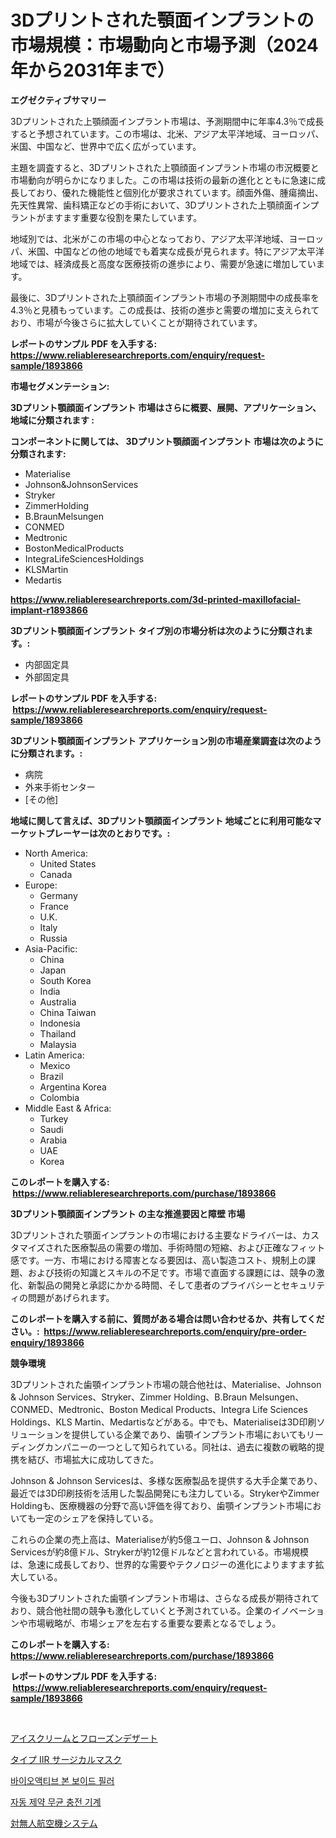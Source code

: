 <p><h1>3Dプリントされた顎面インプラントの市場規模：市場動向と市場予測（2024年から2031年まで）</h1></p><p><strong>エグゼクティブサマリー</strong></p>
<p><p>3Dプリントされた上顎顔面インプラント市場は、予測期間中に年率4.3％で成長すると予想されています。この市場は、北米、アジア太平洋地域、ヨーロッパ、米国、中国など、世界中で広く広がっています。</p><p>主題を調査すると、3Dプリントされた上顎顔面インプラント市場の市況概要と市場動向が明らかになりました。この市場は技術の最新の進化とともに急速に成長しており、優れた機能性と個別化が要求されています。顔面外傷、腫瘍摘出、先天性異常、歯科矯正などの手術において、3Dプリントされた上顎顔面インプラントがますます重要な役割を果たしています。</p><p>地域別では、北米がこの市場の中心となっており、アジア太平洋地域、ヨーロッパ、米国、中国などの他の地域でも着実な成長が見られます。特にアジア太平洋地域では、経済成長と高度な医療技術の進歩により、需要が急速に増加しています。</p><p>最後に、3Dプリントされた上顎顔面インプラント市場の予測期間中の成長率を4.3％と見積もっています。この成長は、技術の進歩と需要の増加に支えられており、市場が今後さらに拡大していくことが期待されています。</p></p>
<p><strong>レポートのサンプル PDF を入手する: <a href="https://www.reliableresearchreports.com/enquiry/request-sample/1893866">https://www.reliableresearchreports.com/enquiry/request-sample/1893866</a></strong></p>
<p><strong>市場セグメンテーション:</strong></p>
<p><strong> 3Dプリント顎顔面インプラント 市場はさらに概要、展開、アプリケーション、地域に分類されます :</strong></p>
<p><strong>コンポーネントに関しては、 3Dプリント顎顔面インプラント 市場は次のように分類されます: &nbsp;</strong></p>
<p><ul><li>Materialise</li><li>Johnson&JohnsonServices</li><li>Stryker</li><li>ZimmerHolding</li><li>B.BraunMelsungen</li><li>CONMED</li><li>Medtronic</li><li>BostonMedicalProducts</li><li>IntegraLifeSciencesHoldings</li><li>KLSMartin</li><li>Medartis</li></ul></p>
<p><strong><a href="https://www.reliableresearchreports.com/3d-printed-maxillofacial-implant-r1893866">https://www.reliableresearchreports.com/3d-printed-maxillofacial-implant-r1893866</a></strong></p>
<p><strong> 3Dプリント顎顔面インプラント タイプ別の市場分析は次のように分類されます。:</strong></p>
<p><ul><li>内部固定具</li><li>外部固定具</li></ul></p>
<p><strong>レポートのサンプル PDF を入手する: &nbsp;<a href="https://www.reliableresearchreports.com/enquiry/request-sample/1893866">https://www.reliableresearchreports.com/enquiry/request-sample/1893866</a></strong></p>
<p><strong> 3Dプリント顎顔面インプラント アプリケーション別の市場産業調査は次のように分類されます。:</strong></p>
<p><ul><li>病院</li><li>外来手術センター</li><li>[その他]</li></ul></p>
<p><strong>地域に関して言えば、3Dプリント顎顔面インプラント 地域ごとに利用可能なマーケットプレーヤーは次のとおりです。:</strong></p>
<p><ul>
    <li>
        North America:
        <ul>
            <li>United States</li>
            <li>Canada</li>
        </ul>
    </li>
    <li>
        Europe:
        <ul>
            <li>Germany</li>
            <li>France</li>
            <li>U.K.</li>
            <li>Italy</li>
            <li>Russia</li>
        </ul>
    </li>
    <li>
        Asia-Pacific:
        <ul>
            <li>China</li>
            <li>Japan</li>
            <li>South Korea</li>
            <li>India</li>
            <li>Australia</li>
            <li>China Taiwan</li>
            <li>Indonesia</li>
            <li>Thailand</li>
            <li>Malaysia</li>
        </ul>
    </li>
    <li>
        Latin America:
        <ul>
            <li>Mexico</li>
            <li>Brazil</li>
            <li>Argentina Korea</li>
            <li>Colombia</li>
        </ul>
    </li>
    <li>
        Middle East & Africa:
        <ul>
            <li>Turkey</li>
            <li>Saudi</li>
            <li>Arabia</li>
            <li>UAE</li>
            <li>Korea</li>
        </ul>
    </li>
    </ul></p>
<p><strong>このレポートを購入する: &nbsp;<a href="https://www.reliableresearchreports.com/purchase/1893866">https://www.reliableresearchreports.com/purchase/1893866</a></strong></p>
<p><strong>3Dプリント顎顔面インプラント の主な推進要因と障壁 市場</strong></p>
<p><p>3Dプリントされた顎面インプラントの市場における主要なドライバーは、カスタマイズされた医療製品の需要の増加、手術時間の短縮、および正確なフィット感です。一方、市場における障害となる要因は、高い製造コスト、規制上の課題、および技術の知識とスキルの不足です。市場で直面する課題には、競争の激化、新製品の開発と承認にかかる時間、そして患者のプライバシーとセキュリティの問題があげられます。</p></p>
<p><strong>このレポートを購入する前に、質問がある場合は問い合わせるか、共有してください。:&nbsp; <a href="https://www.reliableresearchreports.com/enquiry/pre-order-enquiry/1893866">https://www.reliableresearchreports.com/enquiry/pre-order-enquiry/1893866</a></strong></p>
<p><strong>競争環境</strong></p>
<p><p>3Dプリントされた歯顎インプラント市場の競合他社は、Materialise、Johnson & Johnson Services、Stryker、Zimmer Holding、B.Braun Melsungen、CONMED、Medtronic、Boston Medical Products、Integra Life Sciences Holdings、KLS Martin、Medartisなどがある。中でも、Materialiseは3D印刷ソリューションを提供している企業であり、歯顎インプラント市場においてもリーディングカンパニーの一つとして知られている。同社は、過去に複数の戦略的提携を結び、市場拡大に成功してきた。</p><p>Johnson & Johnson Servicesは、多様な医療製品を提供する大手企業であり、最近では3D印刷技術を活用した製品開発にも注力している。StrykerやZimmer Holdingも、医療機器の分野で高い評価を得ており、歯顎インプラント市場においても一定のシェアを保持している。</p><p>これらの企業の売上高は、Materialiseが約5億ユーロ、Johnson & Johnson Servicesが約8億ドル、Strykerが約12億ドルなどと言われている。市場規模は、急速に成長しており、世界的な需要やテクノロジーの進化によりますます拡大している。</p><p>今後も3Dプリントされた歯顎インプラント市場は、さらなる成長が期待されており、競合他社間の競争も激化していくと予測されている。企業のイノベーションや市場戦略が、市場シェアを左右する重要な要素となるでしょう。</p></p>
<p><strong>このレポートを購入する: &nbsp; <a href="https://www.reliableresearchreports.com/purchase/1893866">https://www.reliableresearchreports.com/purchase/1893866</a></strong></p>
<p><strong>レポートのサンプル PDF を入手する: &nbsp;<a href="https://www.reliableresearchreports.com/enquiry/request-sample/1893866">https://www.reliableresearchreports.com/enquiry/request-sample/1893866</a></strong><strong></strong></p>
<p>&nbsp;</p>
<p><p><a href="https://github.com/WhitneyMurphy1982/Market-Research-Report-List-1/blob/main/9240709104745.md">アイスクリームとフローズンデザート</a></p><p><a href="https://medium.com/@teridactyl90/%E3%82%BF%E3%82%A4%E3%83%97iir%E5%A4%96%E7%A7%91%E7%94%A8%E3%83%9E%E3%82%B9%E3%82%AF%E3%81%AE%E5%B8%82%E5%A0%B4%E5%88%86%E6%9E%90-%E3%81%9D%E3%81%AEcagr-%E5%B8%82%E5%A0%B4%E3%82%BB%E3%82%B0%E3%83%A1%E3%83%B3%E3%83%86%E3%83%BC%E3%82%B7%E3%83%A7%E3%83%B3-%E3%81%8A%E3%82%88%E3%81%B3%E4%B8%96%E7%95%8C%E7%9A%84%E3%81%AA%E7%94%A3%E6%A5%AD%E6%A6%82%E8%A6%81-98e134dad37f">タイプ IIR サージカルマスク</a></p><p><a href="https://medium.com/@felipegrrady654556/%EC%83%9D%EB%A6%AC-%ED%99%9C%EC%84%B1-%EA%B3%A8-%EA%B3%B5%EA%B0%95-%EC%B1%84%EC%9B%80%EC%A0%9C-%EC%8B%9C%EC%9E%A5-%EC%A0%84%EB%A7%9D-%EC%82%B0%EC%97%85-%EA%B0%9C%EC%9A%94-%EB%B0%8F-%EC%98%88%EC%B8%A1-2024%EB%85%84%EB%B6%80%ED%84%B0-2031%EB%85%84-554cfecaadc6">바이오액티브 본 보이드 필러</a></p><p><a href="https://medium.com/@jerrodhilll68/%EC%9E%90%EB%8F%99-%EC%95%BD%EC%A0%9C-%EC%84%AD%EC%B7%A8-%EA%B8%B0%EA%B3%84-%EC%8B%9C%EC%9E%A5-%EB%B6%84%EC%84%9D-%EA%B8%80%EB%A1%9C%EB%B2%8C-%EC%82%B0%EC%97%85-%EC%A0%84%EB%A7%9D-%EB%B0%8F-%EC%98%88%EC%B8%A1-2024%EB%85%84%EB%B6%80%ED%84%B0-2031%EB%85%84%EA%B9%8C%EC%A7%80-49105362f5a5">자동 제약 무균 충전 기계</a></p><p><a href="https://github.com/GregorioOKeefe2023/Market-Research-Report-List-1/blob/main/4007596104744.md">対無人航空機システム</a></p></p>